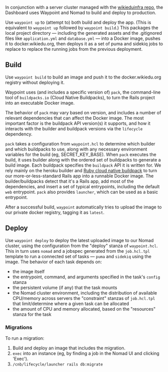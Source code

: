 In conjunction with a server cluster managed with the [wikieduinfra repo](https://github.com/WikiEducationFoundation/wikieduinfra), the Dashboard uses Waypoint and Nomad to build and deploy to production.

Use `waypoint up` to (attempt to) both build and deploy the app. (This is equivalent to `waypoint up` followed by `waypoint build`.) This packages the local project directory — including the generated assets and the .gitignored files like `application.yml` and `database.yml` — into a Docker image, pushes it to docker.wikiedu.org, then deploys it as a set of puma and sidekiq jobs to replace to replace the running jobs from the previous deployment.

## Build

Use `waypoint build` to build an image and push it to the docker.wikiedu.org registry without deploying it.

Waypoint uses (and includes a specific version of) `pack`, the command-line tool of `buildpacks.io` (Cloud Native Buildpacks), to turn the Rails project into an executable Docker image.

The behavior of `pack` may vary based on version, and includes a number of relevant dependencies that can affect the Docker image. The most important factor is the buildpack API version(s) it supports, and how it interacts with the builder and buildpack versions via the `lifecycle` dependency.

`pack` takes a configuration from `waypoint.hcl` to determine which builder and which buildpacks to use, along with any necessary environment variables for the build (eg, SECRET_KEY_BASE). When `pack` executes the build, it uses builder along with the ordered set of buildpacks to generate a build image. Each buildpack specifies the `buildpack` API it is written for. We rely mainly on the heroku builder and [Ruby cloud native buildpack](https://github.com/heroku/buildpacks-ruby) to turn our more-or-less-standard Rails app into a runnable Docker image. The builder/buildpacks detect that it's a Rails app, add most of the dependencies, and insert a set of typical entrypoints, including the default `web` entrypoint. `pack` also provides `launcher`, which can be used as a basic entrypoint.

After a successful build, `waypoint` automatically tries to upload the image to our private docker registry, tagging it as `latest`.

## Deploy

Use `waypoint deploy` to deploy the latest uploaded image to our Nomad cluster, using the configuration from the "deploy" stanza of `waypoint.hcl`. This in turn uses `nomad` and a jobspec generated from the `job.hcl.tpl` template to run a connected set of tasks — `puma` and `sidekiq` using the image. The behavior of each task depends on:
 * the image itself
 * the entrypoint, command, and arguments specified in the task's `config` stanza
 * the persistent volume (if any) that the task mounts
 * the Nomad cluster environment, including the distribution of available CPU/memory across servers the "constraint" stanzas of `job.hcl.tpl` that limit/determine where a given task can be allocated
 * the amount of CPU and memory allocated, based on the "resources" stanza for the task

### Migrations

To run a migration:
1. Build and deploy an image that includes the migration.
2. `exec` into an instance (eg, by finding a job in the Nomad UI and clicking 'Exec').
3. `/cnb/lifecycle/launcher rails db:migrate`
